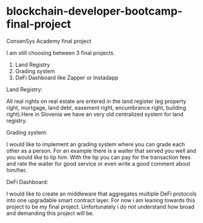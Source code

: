 # blockchain-developer-bootcamp-final-project
ConsenSys Academy final project 

I am still choosing between 3 final projects.
1. Land Registry
2. Grading system
3. DeFi Dashboard like Zapper or Instadapp

Land Registry:

All real rights on real estate are entered in the land register (eg property right, mortgage, land debt, easement right, encumbrance right, building right).Here in Slovenia we
have an very old centralized system for land registry.

Grading system:

I would like to implement an grading system where you can grade each other as a person. For an example there is a waiter that served you well and you would like to tip him. With
the tip you can pay for the transaction fees and rate the waiter for good service or even write a good comment about him/her.

DeFi Dashboard:

I would like to create an middleware that aggregates multiple DeFi protocols into one upgradable smart contract layer. For now i am leaning towards this project to be my final
project. Unfortunately i do not understand how broad and demanding this project will be.
